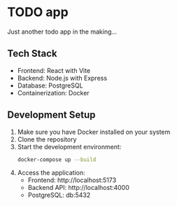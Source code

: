# TODO app

Just another todo app in the making...

## Tech Stack

- Frontend: React with Vite
- Backend: Node.js with Express
- Database: PostgreSQL
- Containerization: Docker

## Development Setup

1. Make sure you have Docker installed on your system
2. Clone the repository
3. Start the development environment:
   ```bash
   docker-compose up --build
   ```
4. Access the application:
   - Frontend: http://localhost:5173
   - Backend API: http://localhost:4000
   - PostgreSQL: db:5432
